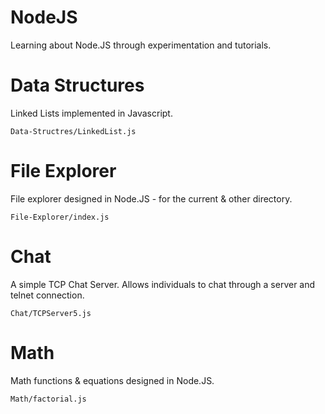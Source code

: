 NodeJS
===

Learning about Node.JS through experimentation and tutorials. 

Data Structures
===

Linked Lists implemented in Javascript.

    Data-Structres/LinkedList.js

File Explorer
===

File explorer designed in Node.JS - for the current & other directory.

    File-Explorer/index.js

Chat
===

A simple TCP Chat Server. Allows individuals to chat through a server and telnet connection.

    Chat/TCPServer5.js

Math
===

Math functions & equations designed in Node.JS.

    Math/factorial.js

